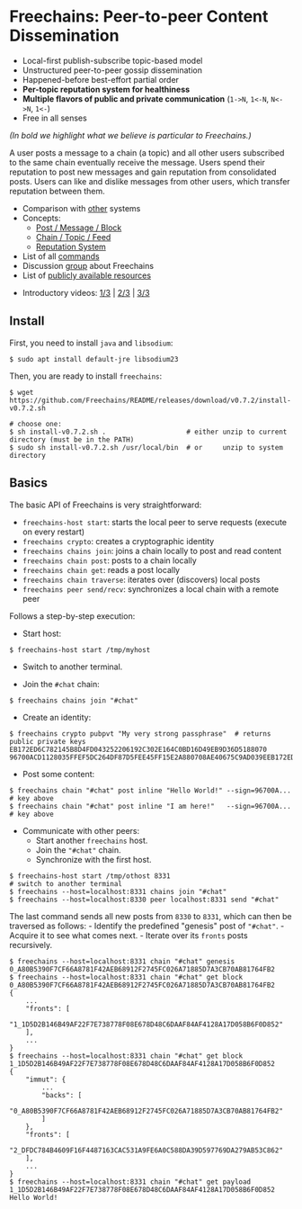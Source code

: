 # Freechains: Peer-to-peer Content Dissemination

- Local-first publish-subscribe topic-based model
- Unstructured peer-to-peer gossip dissemination
- Happened-before best-effort partial order
- **Per-topic reputation system for healthiness**
- **Multiple flavors of public and private communication** (`1->N`, `1<-N`, `N<->N`, `1<-`)
- Free in all senses

*(In bold we highlight what we believe is particular to Freechains.)*

A user posts a message to a chain (a topic) and all other users subscribed to
the same chain eventually receive the message.
Users spend their reputation to post new messages and gain reputation from
consolidated posts.
Users can like and dislike messages from other users, which transfer reputation
between them.

<!---
Freechains is (intended to be) decentralized, fair, free (*as-in-speech*), free
(*as-in-beer*), privacy aware, secure, persistent, SPAM resistant, and
scalable.
-->

- Comparison with [other](docs/others.md) systems
- Concepts:
    - [Post / Message / Block](docs/blocks.md)
    - [Chain / Topic / Feed](docs/chains.md)
    - [Reputation System](docs/reps.md)
- List of all [commands](docs/cmds.md)
- Discussion [group](https://groups.google.com/forum/#!forum/freechains) about Freechains
- List of [publicly available resources](docs/join.md)
<!--
- Using an [e-mail client](https://github.com/Freechains/mail/) to interface with Freechains (very hacky)
-->
- Introductory videos:
    [1/3](https://www.youtube.com/watch?v=7_jM0lgWL2c) |
    [2/3](https://www.youtube.com/watch?v=bL0yyeVz_xk) |
    [3/3](https://www.youtube.com/watch?v=APlHK6YmmFw)

## Install

First, you need to install `java` and `libsodium`:

```
$ sudo apt install default-jre libsodium23
```

Then, you are ready to install `freechains`:

```
$ wget https://github.com/Freechains/README/releases/download/v0.7.2/install-v0.7.2.sh

# choose one:
$ sh install-v0.7.2.sh .                    # either unzip to current directory (must be in the PATH)
$ sudo sh install-v0.7.2.sh /usr/local/bin  # or     unzip to system  directory
```

## Basics

The basic API of Freechains is very straightforward:

- `freechains-host start`:     starts the local peer to serve requests (execute on every restart)
- `freechains crypto`:         creates a cryptographic identity
- `freechains chains join`:    joins a chain locally to post and read content
- `freechains chain post`:     posts to a chain locally
- `freechains chain get`:      reads a post locally
- `freechains chain traverse`: iterates over (discovers) local posts
- `freechains peer send/recv`: synchronizes a local chain with a remote peer

Follows a step-by-step execution:

- Start host:

```
$ freechains-host start /tmp/myhost
```

- Switch to another terminal.

- Join the `#chat` chain:

```
$ freechains chains join "#chat"
```

- Create an identity:

```
$ freechains crypto pubpvt "My very strong passphrase"  # returns public private keys
EB172ED6C782145B8D4FD043252206192C302E164C0BD16D49EB9D36D5188070 96700ACD1128035FFEF5DC264DF87D5FEE45FF15E2A880708AE40675C9AD039EEB172ED6C782145B8D4FD043252206192C302E164C0BD16D49EB9D36D5188070
```

- Post some content:

```
$ freechains chain "#chat" post inline "Hello World!" --sign=96700A... # key above
$ freechains chain "#chat" post inline "I am here!"   --sign=96700A... # key above
```

- Communicate with other peers:
   - Start another `freechains` host.
   - Join the `"#chat"` chain.
   - Synchronize with the first host.

```
$ freechains-host start /tmp/othost 8331
# switch to another terminal
$ freechains --host=localhost:8331 chains join "#chat"
$ freechains --host=localhost:8330 peer localhost:8331 send "#chat"
```

The last command sends all new posts from `8330` to `8331`, which can
then be traversed as follows:
    - Identify the predefined "genesis" post of `"#chat"`.
    - Acquire it to see what comes next.
    - Iterate over its `fronts` posts recursively.

```
$ freechains --host=localhost:8331 chain "#chat" genesis
0_A80B5390F7CF66A8781F42AEB68912F2745FC026A71885D7A3CB70AB81764FB2
$ freechains --host=localhost:8331 chain "#chat" get block 0_A80B5390F7CF66A8781F42AEB68912F2745FC026A71885D7A3CB70AB81764FB2
{
    ...
    "fronts": [
        "1_1D5D2B146B49AF22F7E738778F08E678D48C6DAAF84AF4128A17D058B6F0D852"
    ],
    ...
}
$ freechains --host=localhost:8331 chain "#chat" get block 1_1D5D2B146B49AF22F7E738778F08E678D48C6DAAF84AF4128A17D058B6F0D852
{
    "immut": {
        ...
        "backs": [
            "0_A80B5390F7CF66A8781F42AEB68912F2745FC026A71885D7A3CB70AB81764FB2"
        ]
    },
    "fronts": [
        "2_DFDC784B4609F16F4487163CAC531A9FE6A0C588DA39D597769DA279AB53C862"
    ],
    ...
}
$ freechains --host=localhost:8331 chain "#chat" get payload 1_1D5D2B146B49AF22F7E738778F08E678D48C6DAAF84AF4128A17D058B6F0D852
Hello World!
```

<!--
- Visualize the chain:

```
$ freechains-dot /tmp/othost/chains/chat/ | dot -Tpng -o /tmp/chat.png
$ eog /tmp/chat.png
```
-->
